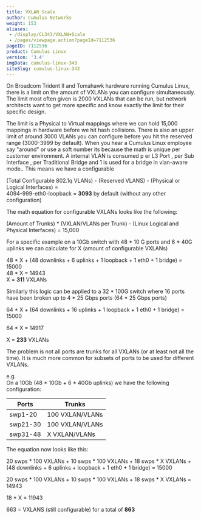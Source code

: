 ```yaml
---
title: VXLAN Scale
author: Cumulus Networks
weight: 153
aliases:
 - /display/CL343/VXLAN+Scale
 - /pages/viewpage.action?pageId=7112536
pageID: 7112536
product: Cumulus Linux
version: '3.4'
imgData: cumulus-linux-343
siteSlug: cumulus-linux-343
---
```

On Broadcom Trident II and Tomahawk hardware running Cumulus Linux,
there is a limit on the amount of VXLANs you can configure
simultaneously. The limit most often given is 2000 VXLANs that can be
run, but network architects want to get more specific and know exactly
the limit for their specific design.

The limit is a Physical to Virtual mappings where we can hold 15,000
mappings in hardware before we hit hash collisions. There is also an
upper limit of around 3000 VLANs you can configure before you hit the
reserved range (3000-3999 by default). When you hear a Cumulus Linux
employee say "around" or use a soft number its because the math is
unique per customer environment. A internal VLAN is consumed p
<span style="color: #222222;"> er L3 Port , per Sub Interface , per
Traditional Bridge and 1 is used for a bridge in vlan-aware mode.. This
means we have a configurable </span>

<span style="color: #222222;"> (Total Configurable 802.1q VLANs) -
(Reserved VLANS) - (Physical or Logical Interfaces) =  
4094-999-eth0-loopback = **3093** by default (without any other
configuration) </span>

The math equation for configurable VXLANs looks like the following:

(Amount of Trunks) \* (VXLAN/VLANs per Trunk) - (Linux Logical and
Physical Interfaces) = 15,000

For a specific example on a 10Gb switch with 48 \* 10 G ports and 6 \*
40G uplinks we can calculate for X (amount of configurable VXLANs)

48 \* X + (48 downlinks + 6 uplinks + 1 loopback + 1 eth0 + 1 bridge) =
15000  
48 \* X = 14943  
X = **311** VXLANs

Similarly this logic can be applied to a 32 \* 100G switch where 16
ports have been broken up to 4 \* 25 Gbps ports (64 \* 25 Gbps ports)

64 \* X + (64 downlinks + 16 uplinks + 1 loopback + 1 eth0 + 1 bridge) =
15000

64 \* X = 14917

X = **233** VXLANs

The problem is not all ports are trunks for all VXLANs (or at least not
all the time). It is much more common for subsets of ports to be used
for different VXLANs.

e.g.  
On a 10Gb (48 \* 10Gb + 6 \* 40Gb uplinks) we have the following
configuration:

| Ports    | Trunks          |
| -------- | --------------- |
| swp1-20  | 100 VXLAN/VLANs |
| swp21-30 | 100 VXLAN/VLANs |
| swp31-48 | X VXLAN/VLANs   |

The equation now looks like this:

20 swps \* 100 VXLANs + 10 swps \* 100 VXLANs + 18 swps \* X VXLANs +
(48 downlinks + 6 uplinks + loopback + 1 eth0 + 1 bridge) = 15000

20 swps \* 100 VXLANs + 10 swps \* 100 VXLANs + 18 swps \* X VXLANs =
14943

18 \* X = 11943

663 = VXLANS (still configurable) for a total of **863**

<article id="html-search-results" class="ht-content" style="display: none;">

</article>

<footer id="ht-footer">

</footer>
